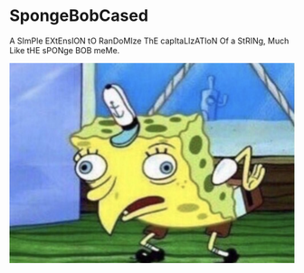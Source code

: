 # SpongeBobCased
A SImPle EXtEnsION tO RanDoMIze ThE capItaLIzATIoN Of a StRINg, Much Like tHE sPONge BOB meMe.

![Screenshot](Meme.png)